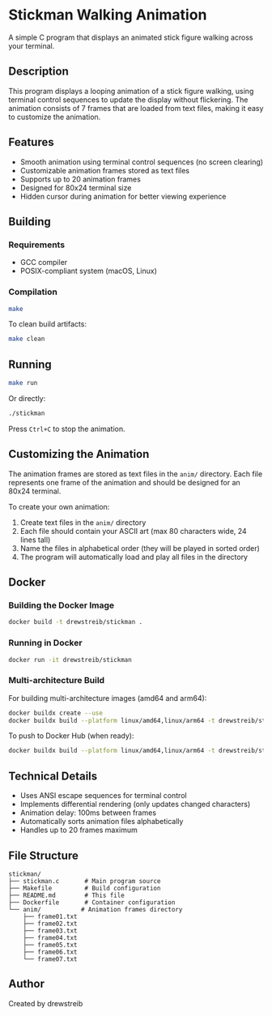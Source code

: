 # Stickman Walking Animation

A simple C program that displays an animated stick figure walking across your terminal.

## Description

This program displays a looping animation of a stick figure walking, using terminal control sequences to update the display without flickering. The animation consists of 7 frames that are loaded from text files, making it easy to customize the animation.

## Features

- Smooth animation using terminal control sequences (no screen clearing)
- Customizable animation frames stored as text files
- Supports up to 20 animation frames
- Designed for 80x24 terminal size
- Hidden cursor during animation for better viewing experience

## Building

### Requirements

- GCC compiler
- POSIX-compliant system (macOS, Linux)

### Compilation

```bash
make
```

To clean build artifacts:
```bash
make clean
```

## Running

```bash
make run
```

Or directly:
```bash
./stickman
```

Press `Ctrl+C` to stop the animation.

## Customizing the Animation

The animation frames are stored as text files in the `anim/` directory. Each file represents one frame of the animation and should be designed for an 80x24 terminal.

To create your own animation:
1. Create text files in the `anim/` directory
2. Each file should contain your ASCII art (max 80 characters wide, 24 lines tall)
3. Name the files in alphabetical order (they will be played in sorted order)
4. The program will automatically load and play all files in the directory

## Docker

### Building the Docker Image

```bash
docker build -t drewstreib/stickman .
```

### Running in Docker

```bash
docker run -it drewstreib/stickman
```

### Multi-architecture Build

For building multi-architecture images (amd64 and arm64):

```bash
docker buildx create --use
docker buildx build --platform linux/amd64,linux/arm64 -t drewstreib/stickman .
```

To push to Docker Hub (when ready):
```bash
docker buildx build --platform linux/amd64,linux/arm64 -t drewstreib/stickman --push .
```

## Technical Details

- Uses ANSI escape sequences for terminal control
- Implements differential rendering (only updates changed characters)
- Animation delay: 100ms between frames
- Automatically sorts animation files alphabetically
- Handles up to 20 frames maximum

## File Structure

```
stickman/
├── stickman.c       # Main program source
├── Makefile         # Build configuration
├── README.md        # This file
├── Dockerfile       # Container configuration
└── anim/           # Animation frames directory
    ├── frame01.txt
    ├── frame02.txt
    ├── frame03.txt
    ├── frame04.txt
    ├── frame05.txt
    ├── frame06.txt
    └── frame07.txt
```

## Author

Created by drewstreib